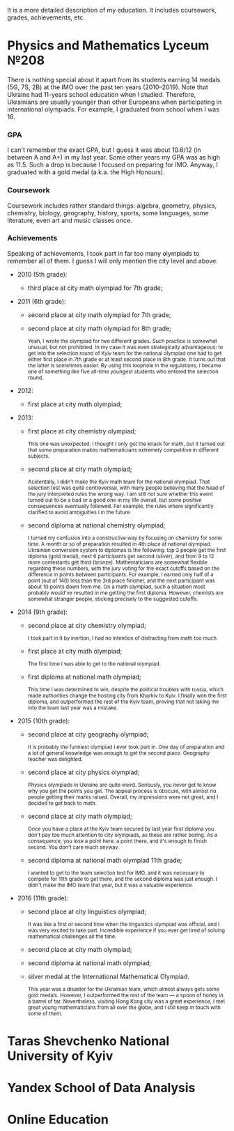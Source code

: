 It is a more detailed description of my education.  It includes coursework, grades, achievements, etc.

# Physics and Mathematics Lyceum №208

There is nothing special about it apart from its students earning 14 medals (5G, 7S, 2B) at the IMO over the past ten years (2010&ndash;2019).  Note that Ukraine had 11-years school education when I studied.  Therefore, Ukrainians are usually younger than other Europeans when participating in international olympiads.  For example, I graduated from school when I was 16.

### GPA

I can't remember the exact GPA, but I guess it was about 10.6/12 (in between A and A+) in my last year.  Some other years my GPA was as high as 11.5.  Such a drop is because I focused on preparing for IMO.    Anyway, I graduated with a gold medal (a.k.a. the High Honours).

### Coursework

Coursework includes rather standard things: algebra, geometry, physics, chemistry, biology, geography, history, sports, some languages, some literature, even art and music classes once.

### Achievements

Speaking of achievements, I took part in far too many olympiads to remember all of them.  I guess I will only mention the city level and above:

- 2010 (5th grade):

    - third place at city math olympiad for 7th grade;

- 2011 (6th grade):

    - second place at city math olympiad for 7th grade;

    - second place at city math olympiad for 8th grade;

      <small>Yeah, I wrote the olympiad for two different grades.  Such practice is somewhat unusual, but not prohibited.  In my case it was even strategically advantageous: to get into the selection round of Kyiv team for the national olympiad one had to get either first place in 7th grade or at least second place in 8th grade.  It turns out that the latter is sometimes easier.  By using this loophole in the regulations, I became one of something like five all-time youngest students who entered the selection round.</small>

- 2012:

    - first place at city math olympiad;

- 2013:

    - first place at city chemistry olympiad;

      <small>This one was unexpected.  I thought I only got the knack for math, but it turned out that some preparation makes mathematicians extremely competitive in different subjects.</small>

    - second place at city math olympiad;

      <small>Acidentally, I didn't make the Kyiv math team for the national olympiad.  That selection test was quite controversial, with many people believing that the head of the jury interpreted rules the wrong way.  I am still not sure whether this event turned out to be a bad or a good one in my life overall, but some positive consequences eventually followed.  For example, the rules where significantly clarified to avoid ambiguities i in the future.</small>

    - second diploma at national chemistry olympiad;

      <small>I turned my confusion into a constructive way by focusing on chemistry for some time.  A month or so of preparation resulted in 4th place at national olympiad.  Ukrainian conversion system to diplomas is the following: top 3 people get the first diploma (gold medal), next 6 participants get second (silver), and from 9 to 12 more contestants get third (bronze).  Mathematicians are somewhat flexible regarding these numbers, with the jury voting for the exact cutoffs based on the difference in points between participants.  For example, I earned only half of a point (out of 140) less than the 3rd place finisher, and the next participant was about 10 points down from me.  On a math olympiad, such a situation most probably would've resulted in me getting the first diploma.  However, chemists are somewhat stranger people, sticking precisely to the suggested cutoffs.</small>

- 2014 (9th grade):

    - second place at city chemistry olympiad;

      <small>I took part in it by inertion, I had no intention of distracting from math too much.</small>

    - first place at city math olympiad;

      <small>The first time I was able to get to the national olympiad.</small>

    - first diploma at national math olympiad;

      <small>This time I was determined to win, despite the political troubles with russia, which made authorities change the hosting city from Kharkiv to Kyiv.  I finally won the first diploma, and outperformed the rest of the Kyiv team, proving that not taking me into the team last year was a mistake.</small>

- 2015 (10th grade):

    - second place at city geography olympiad;

      <small>It is probably the funniest olympiad I ever took part in.  One day of preparation and a lot of general knowledge was enough to get the second place.  Geography teacher was delighted.</small>

    - second place at city physics olympiad;

      <small>Physics olympiads in Ukraine are quite weird.  Seriously, you never get to know why you get the points you get.  The appeal process is obscure, with almost no people getting their marks raised.  Overall, my impressions were not great, and I decided to get back to math.</small>

    - second place at city math olympiad;

      <small>Once you have a place at the Kyiv team secured by last year first diploma you don't pay too much attention to city olympiads, as these are rather boring.  As a consequence, you lose a point here, a point there, and it's enough to finish second.  You don't care much anyway.</small>

    - second diploma at national math olympiad 11th grade;

      <small>I wanted to get to the team selection test for IMO, and it was necessary to compete for 11th grade to get there, and the second diploma was just enough.  I didn't make the IMO team that year, but it was a valuable experience.</small>

- 2016 (11th grade):

    - second place at city linguistics olympiad;

      <small>It was like a first or second time when the linguistics olympiad was official, and I was very excited to take part.  Incredible experience if you ever get tired of solving mathematical challenges all the time.</small>

    - second place at city math olympiad;

    - second diploma at national math olympiad;

    - silver medal at the International Mathematical Olympiad.

      <small>This year was a disaster for the Ukrainian team, which almost always gets some gold medals.  However, I outperformed the rest of the team &mdash; a spoon of honey in a barrel of tar.  Nevertheless, visiting Hong Kong city was a great experience, I met great young mathematicians from all over the globe, and I still keep in touch with some of them.</small>

# Taras Shevchenko National University of Kyiv

# Yandex School of Data Analysis

# Online Education


